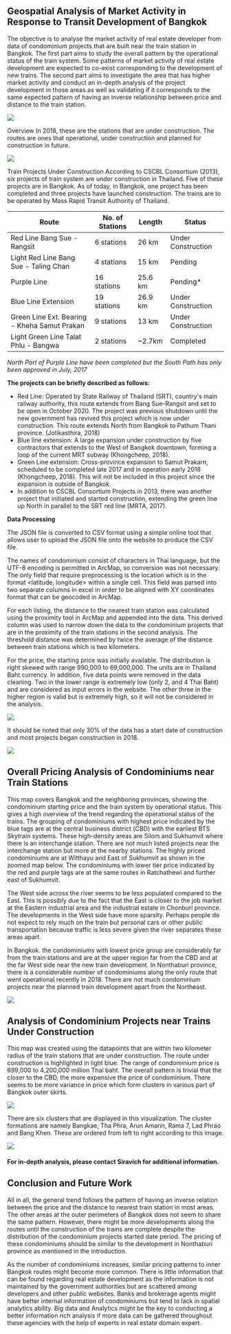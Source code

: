 ## Geospatial Analysis of Market Activity in Response to Transit Development of Bangkok

The objective is to analyse the market activity of real estate developer from data of condominium projects that are built near the train station in Bangkok. The first part aims to study the overall pattern by the operational status of the train system. Some patterns of market activity of real estate development are expected to co-exist corresponding to the development of new trains. The second part aims to investigate the area that has higher market activity and conduct an in-depth analysis of the project development in those areas as well as validating if it corresponds to the same expected pattern of having an inverse relationship between price and distance to the train station.

<p>
<img src="geospatial-analysis-of-market-activity-in-response-to-transit-development-of-bangkok/bangkok-overall-spatial-analysis.png"/>
</p>


Overview
In 2018, these are the stations that are under construction. The routes are ones that operational, under construction and planned for construction in future.

<p>
<img src="geospatial-analysis-of-market-activity-in-response-to-transit-development-of-bangkok/transit-under-construction.png"/>
</p>

Train Projects Under Construction
According to CSCBL Consortium (2013), six projects of train system are under construction in Thailand. Five of these projects are in Bangkok. As of today, in Bangkok, one project has been completed and three projects have launched construction. The trains are to be operated by Mass Rapid Transit Authority of Thailand.

|    **Route**    |    **No. of Stations**    |    **Length**    |    **Status**    |
|---|---|---|---|
|    Red Line Bang Sue - Rangsit    |    6 stations    |    26 km    |    Under Construction    |
|    Light Red Line Bang Sue - Taling Chan    |    4 stations    |    15 km    |    Pending    |
|    Purple Line    |    16 stations    |    25.6 km    |    Pending*    |
|    Blue Line Extension    |    19 stations    |    26.9 km    |    Under Construction    |
|    Green Line Ext. Bearing - Kheha Samut Prakan    |    9 stations    |    13 km    |    Under Construction    |
|    Light Green Line Talat Phlu - Bangwa    |    2 stations    |    ~2.7km    |    Completed    |

*North Part of Purple Line have been completed but the South Path has only been approved in July, 2017*

**The projects can be briefly described as follows:**
*	Red Line: Operated by State Railway of Thailand (SRT), country's main railway authority, this route extends from Bang Sue-Rangsit and set to be open in October 2020. The project was previous shutdown until the new government has revived this project which is now under construction. This route extends North from Bangkok to Pathum Thani province. (Jotikasthira, 2018)
*	Blue line extension: A large expansion under construction by five contractors that extends to the West of Bangkok downtown, forming a loop of the current MRT subway (Khongcheep, 2018). 
*	Green Line extension: Cross-province expansion to Samut Prakarn, scheduled to be completed late 2017 and in operation early 2018 (Khongcheep, 2018). This will not be included in this project since the expansion is outside of Bangkok.
*	In addition to CSCBL Consortium Projects in 2013, there was another project that initiated and started construction, extending the green line up North in parallel to the SRT red line (MRTA, 2017).

**Data Processing** 

The JSON file is converted to CSV format using a simple online tool that allows user to upload the JSON file onto the website to produce the CSV file.

The names of condominium consist of characters in Thai language, but the UTF-8 encoding is permitted in ArcMap, so conversion was not necessary. The only field that require preprocessing is the location which is in the format <latitude, longitude> within a single cell. This field was parsed into two separate columns in excel in order to be aligned with XY coordinates format that can be geocoded in ArcMap.

For each listing, the distance to the nearest train station was calculated using the proximity tool in ArcMap and appended into the data. This derived column was used to narrow down the data to the condominium projects that are in the proximity of the train stations in the second analysis. The threshold distance was determined by twice the average of the distance between train stations which is two kilometers.

For the price, the starting price was initially available. The distribution is right skewed with range 990,000 to 69,000,000. The units are in Thailand Baht currency. In addition, five data points were removed in the data cleaning. Two in the lower range is extremely low (only 2, and 4 Thai Baht) and are considered as input errors in the website. The other three in the higher region is valid but is extremely high, so it will not be considered in the analysis. 

<p>
<img src="geospatial-analysis-of-market-activity-in-response-to-transit-development-of-bangkok/condo-price-distribution.png"/>
</p>

It should be noted that only 30% of the data has a start date of construction and most projects began construction in 2018.

<p>
<img src="geospatial-analysis-of-market-activity-in-response-to-transit-development-of-bangkok/condo-construction-period.png"/>
</p>

## Overall Pricing Analysis of Condominiums near Train Stations

This map covers Bangkok and the neighboring provinces, showing the condominium starting price and the train system by operational status. This gives a high overview of the trend regarding the operational status of the trains. 
The grouping of condominiums with highest price indicated by the blue tags are at the central business district (CBD) with the earliest BTS Skytrain systems. These high-density areas are Silom and Sukhumvit where there is an interchange station. There are not much listed projects near the interchange station but more at the nearby stations. The highly priced condominiums are at Witthayu and East of Sukhumvit as shown in the zoomed map below. The condominiums with lower tier price indicated by the red and purple tags are at the same routes in Ratchathewi and further east of Sukhumvit.

The West side across the river seems to be less populated compared to the East. This is possibly due to the fact that the East is closer to the job market at the Eastern industrial area and the industrial estate in Chonburi province. The developments in the West side have more sparsity. Perhaps people do not expect to rely much on the train but personal cars or other public transportation because traffic is less severe given the river separates these areas apart.

In Bangkok. the condominiums with lowest price group are considerably far from the train stations and are at the upper region far from the CBD and at the far West side near the new train development. In Nonthaburi province, there is a considerable number of condominiums along the only route that went operational recently in 2018. There are not much condominium projects near the planned train development apart from the Northeast.

<p>
<img src="geospatial-analysis-of-market-activity-in-response-to-transit-development-of-bangkok/bangkok-condo-price-overall-analysis.png"/>
</p>


## Analysis of Condominium Projects near Trains Under Construction

This map was created using the datapoints that are within two kilometer radius of the train stations that are under construction. The route under construction is highlighted in light blue. The range of condominium price is 699,000 to 4,200,000 million Thai baht. The overall pattern is trivial that the closer to the CBD, the more expensive the price of condominium. There seems to be more variance in price which form clusters in various part of Bangkok outer skirts.

<p>
<img src="geospatial-analysis-of-market-activity-in-response-to-transit-development-of-bangkok/bangkok-near-trainsit-condo-spatial-analysis.png"/>
</p>

There are six clusters that are displayed in this visualization. The cluster formations are namely Bangkae, Tha Phra, Arun Amarin, Rama 7, Lad Phrao and Bang Khen. These are ordered from left to right according to this image. 

<p>
<img src="geospatial-analysis-of-market-activity-in-response-to-transit-development-of-bangkok/bangkok-condo-development-clusters.png"/>
</p>


#### For in-depth analysis, please contact Siravich for additional information.

## Conclusion and Future Work
All in all, the general trend follows the pattern of having an inverse relation between the price and the distance to nearest train station in most areas. The other areas at the outer perimeters of Bangkok does not seem to share the same pattern. However, there might be more developments along the routes until the construction of the trains are complete despite the distribution of the condominium projects started date period. The pricing of these condominiums should be similar to the development in Nonthaburi province as mentioned in the introduction.

As the number of condominiums increases, similar pricing patterns to inner Bangkok routes might become more common. There is little information that can be found regarding real estate development as the information is not maintained by the government authorities but are scattered among developers and other public websites. Banks and brokerage agents might have better internal information of condominiums but tend to lack in spatial analytics ability. Big data and Analytics might be the key to conducting a better information rich analysis if more data can be gathered throughout these agencies with the help of experts in real estate domain expert.
